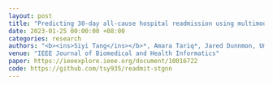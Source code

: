 ```yaml
---
layout: post
title: "Predicting 30-day all-cause hospital readmission using multimodal spatiotemporal graph neural networks"
date: 2023-01-25 00:00:00 +08:00
categories: research
authors: "<b><ins>Siyi Tang</ins></b>*, Amara Tariq*, Jared Dunnmon, Umesh Sharma, Praneetha Elugunti, Daniel Rubin, Bhavik N. Patel, Imon Banerjee"
venue: "IEEE Journal of Biomedical and Health Informatics"
paper: https://ieeexplore.ieee.org/document/10016722
code: https://github.com/tsy935/readmit-stgnn
---
```

